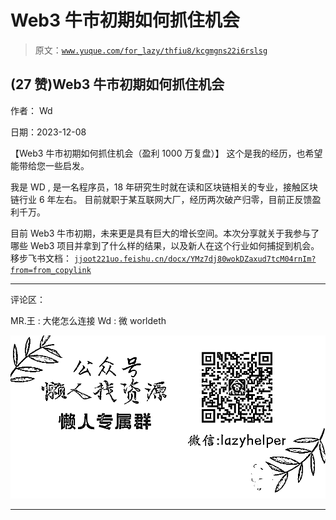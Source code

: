 # Web3 牛市初期如何抓住机会

> 原文：[`www.yuque.com/for_lazy/thfiu8/kcgmgns22i6rslsg`](https://www.yuque.com/for_lazy/thfiu8/kcgmgns22i6rslsg)

## (27 赞)Web3 牛市初期如何抓住机会

作者： Wd

日期：2023-12-08

【Web3 牛市初期如何抓住机会（盈利 1000 万复盘）】
这个是我的经历，也希望能带给您一些启发。

我是 WD , 是一名程序员，18 年研究生时就在读和区块链相关的专业，接触区块链行业 6 年左右。
目前就职于某互联网大厂，经历两次破产归零，目前正反馈盈利千万。

目前 Web3 牛市初期，未来更是具有巨大的增长空间。本次分享就关于我参与了哪些 Web3 项目并拿到了什么样的结果，以及新人在这个行业如何捕捉到机会。移步飞书文档： [`jjoot221uo.feishu.cn/docx/YMz7dj80wokDZaxud7tcM04rnIm?from=from_copylink`](https://jjoot221uo.feishu.cn/docx/YMz7dj80wokDZaxud7tcM04rnIm?from=from_copylink)

* * *

评论区：

MR.王 : 大佬怎么连接
Wd : 微 worldeth

![](img/1c37d505930596d12a88ab23e11aa07a.png)

* * *